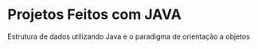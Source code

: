 # Projetos Feitos com JAVA
<p>Estrutura de dados utilizando Java e o paradigma de orientação a objetos</p>
